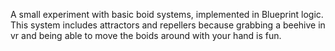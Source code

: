 A small experiment with basic boid systems, implemented in Blueprint logic. 
This system includes attractors and repellers because grabbing a beehive in vr and being able to move the boids around with your hand is fun.
